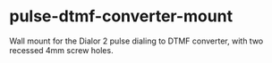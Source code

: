 # pulse-dtmf-converter-mount

Wall mount for the Dialor 2 pulse dialing to DTMF converter, with two recessed 4mm screw holes.
